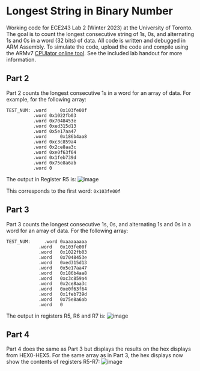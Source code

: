 # Longest String in Binary Number
Working code for ECE243 Lab 2 (Winter 2023) at the University of Toronto. The goal is to count the longest consecutive string of 1s, 0s, and alternating 1s and 0s in a word (32 bits) of data. All code is written and debugged in ARM Assembly. To simulate the code, upload the code and compile using the ARMv7 [CPUlator online tool](https://cpulator.01xz.net/?sys=arm-de1soc "CPUlator"). See the included lab handout for more information.

## Part 2
Part 2 counts the longest consecutive 1s in a word for an array of data. For example, for the following array:
```assembly
TEST_NUM: .word     0x103fe00f
          .word	0x1022fb03
          .word	0x7048453e
          .word	0xed315d13
          .word	0x5e17aa47
          .word     0x186b4aa8
          .word	0xc3c859a4
          .word	0x2ce8aa3c
          .word	0xe0f63f64
          .word	0x1feb739d
          .word	0x75e8a6ab
          .word	0
```
The output in Register R5 is:
![image](https://user-images.githubusercontent.com/105998663/221735043-9a1c3b2e-fecb-4e36-98fa-760f95a02a9a.png)

This corresponds to the first word: ```0x103fe00f```

## Part 3
Part 3 counts the longest consecutive 1s, 0s, and alternating 1s and 0s in a word for an array of data. For the following array:
```assembly
TEST_NUM:	  .word	0xaaaaaaaa
            .word   0x103fe00f
            .word	0x1022fb03
            .word	0x7048453e
            .word	0xed315d13
            .word	0x5e17aa47
            .word   0x186b4aa8
            .word	0xc3c859a4
            .word	0x2ce8aa3c
            .word	0xe0f63f64
            .word	0x1feb739d
            .word	0x75e8a6ab
            .word	0
```

The output in registers R5, R6 and R7 is:
![image](https://user-images.githubusercontent.com/105998663/221735833-eabf2816-d9fb-4706-9ed7-e0eeac66dab2.png)

## Part 4
Part 4 does the same as Part 3 but displays the results on the hex displays from HEX0-HEX5. For the same array as in Part 3, the hex displays now show the contents of registers R5-R7: 
![image](https://user-images.githubusercontent.com/105998663/221736199-a1325465-510f-4d0a-a932-14048d686a18.png)

